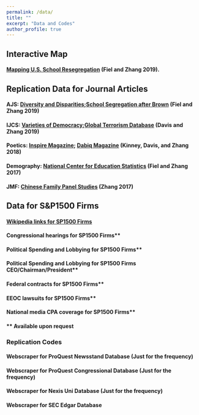 ```yaml
---
permalink: /data/
title: ""
excerpt: "Data and Codes"
author_profile: true
---
```

## Interactive Map
#### [Mapping U.S. School Resegregation](https://yongjunzhang.shinyapps.io/schsegapp/) (Fiel and Zhang 2019).

## Replication Data for Journal Articles
#### AJS: [Diversity and Disparities](https://s4.ad.brown.edu/projects/diversity/Data/data.htm);[School Segregation after Brown](https://projects.propublica.org/segregation-now/) (Fiel and Zhang 2019)

#### IJCS: [Varieties of Democracy](https://www.v-dem.net/en/);[Global Terrorism Database](https://www.start.umd.edu/gtd/) (Davis and Zhang 2019)

#### Poetics: [Inspire Magazine](https://jihadology.net/category/inspire-magazine/); [Dabiq Magazine](https://jihadology.net/category/dabiq-magazine/) (Kinney, Davis, and Zhang 2018)

#### Demography: [National Center for Education Statistics](https://nces.ed.gov/) (Fiel and Zhang 2017)

#### JMF: [Chinese Family Panel Studies](http://www.isss.pku.edu.cn/english/index.htm) (Zhang 2017)

## Data for S&P1500 Firms
#### [Wikipedia links for SP1500 Firms](https://yongjunzhang.com/files/sp1500_wikipedia.csv)
#### Congressional hearings for SP1500 Firms**
#### Political Spending and Lobbying for SP1500 Firms**
#### Political Spending and Lobbying for SP1500 Firms CEO/Chairman/President**
#### Federal contracts for SP1500 Firms**
#### EEOC lawsuits for SP1500 Firms**
#### National media CPA coverage for SP1500 Firms**
#### ** Available upon request

### Replication Codes
#### Webscraper for ProQuest Newsstand Database (Just for the frequency)
#### Webscraper for ProQuest Congressional Database (Just for the frequency)
#### Webscraper for Nexis Uni Database (Just for the frequency)
#### Webscraper for SEC Edgar Database

